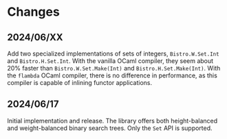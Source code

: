 # Changes

## 2024/06/XX

Add two specialized implementations of sets of integers, `Bistro.W.Set.Int`
and `Bistro.H.Set.Int`. With the vanilla OCaml compiler, they seem about 20%
faster than `Bistro.W.Set.Make(Int)` and `Bistro.H.Set.Make(Int)`. With the
`flambda` OCaml compiler, there is no difference in performance, as this
compiler is capable of inlining functor applications.

## 2024/06/17

Initial implementation and release. The library offers both height-balanced
and weight-balanced binary search trees. Only the `Set` API is supported.

